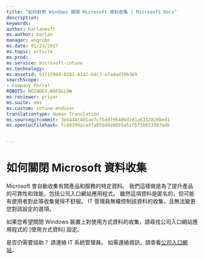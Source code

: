 ```yaml
---
title: "如何針對 Windows 關閉 Microsoft 資料收集 | Microsoft Docs"
description: 
keywords: 
author: barlanmsft
ms.author: barlan
manager: angrobe
ms.date: 01/23/2017
ms.topic: article
ms.prod: 
ms.service: microsoft-intune
ms.technology: 
ms.assetid: 51f1594d-0283-41d2-b4c3-a7a4ad70b369
searchScope:
- Company Portal
ROBOTS: NOINDEX,NOFOLLOW
ms.reviewer: priyar
ms.suite: ems
ms.custom: intune-enduser
translationtype: Human Translation
ms.sourcegitcommit: 3bda44c401ae7cf5dd796486d2d1a6332828bed1
ms.openlocfilehash: fc48199acad7a65bd4a06b5a51f6f5b851997edb


---
```



# <a name="how-to-turn-off-microsoft-data-collection"></a>如何關閉 Microsoft 資料收集

Microsoft 會自動收集有關產品和服務的特定資料。 我們這樣做是為了提升產品的可靠性和效能，包括公司入口網站應用程式。 雖然這項資料是匿名的，但可能有使用者對此等收集覺得不舒服。 IT 管理員無權控制該資料的收集，且無法變更您對該設定的選項。

如果您希望關閉 Windows 裝置上對使用方式資料的收集，請尋找公司入口網站應用程式的 [使用方式資料] 設定。

是否仍需要協助？ 請連絡 IT 系統管理員。 如需連絡資訊，請查看[公司入口網站](http://portal.manage.microsoft.com)。



<!--HONumber=Jan17_HO4-->


